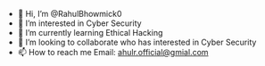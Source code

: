 - 👋 Hi, I’m @RahulBhowmick0
- 👀 I’m interested in Cyber Security
- 🌱 I’m currently learning Ethical Hacking
- 💞️ I’m looking to collaborate who has interested in Cyber Security
- 📫 How to reach me Email: ahulr.official@gmial.com

<!---
RahulBhowmick0/RahulBhowmick0 is a ✨ special ✨ repository because its `README.md` (this file) appears on your GitHub profile.
You can click the Preview link to take a look at your changes.
--->
